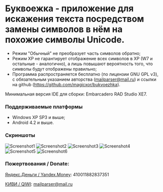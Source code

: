 ﻿Буквоежка - приложение для искажения текста посредством замены символов в нём на похожие символы Unicode.
==========
- Режим "Обычный" не преобразует часть символов обратно;
- Режим XP не гарантирует отображение всех символов в XP (W7 и остальные - аналогично), а лишь повышают вероятность того, что символы будут отображены правильно;
- Программа распространяется бесплатно (по лицензии GNU GPL v3), с обязательным указанием авторства (mailparser@mail.ru) и ссылки на github (https://github.com/magicxor/bukvoezhka).

Минимальная версия IDE для сборки: Embarcadero RAD Studio XE7.

### Поддерживаемые платформы
- Windows XP SP3 и выше;
- Android 4.2 и выше.

### Скриншоты
![Screenshot1](http://habrastorage.org/files/f57/911/5b7/f579115b7c6c44b4a68d60b8becae635.png)
![Screenshot2](http://habrastorage.org/files/a20/ce3/476/a20ce34763b84877b451efd710b1aba5.png)
![Screenshot3](http://habrastorage.org/files/f07/4bd/808/f074bd8083d344cabb1e3ccf9d1629bc.png)
![Screenshot4](http://habrastorage.org/files/59c/f23/5aa/59cf235aaf154e808a2517c85ff0daae.png)
![Screenshot5](http://habrastorage.org/files/337/dfd/2ee/337dfd2ee687419e8fd33b5caed725e5.png)
![Screenshot6](http://habrastorage.org/files/671/f8a/8f1/671f8a8f14704b958c8314f06cb59f08.png)

### Пожертвования / Donate:

[Яндекс.Деньги / Yandex.Money](https://money.yandex.ru/direct-payment.xml?_openstat=template%3Bmenu%3Bp2p): 410011882837351

[КИВИ / QIWI](https://qiwi.ru/transfer/email.action): mailparser@mail.ru
